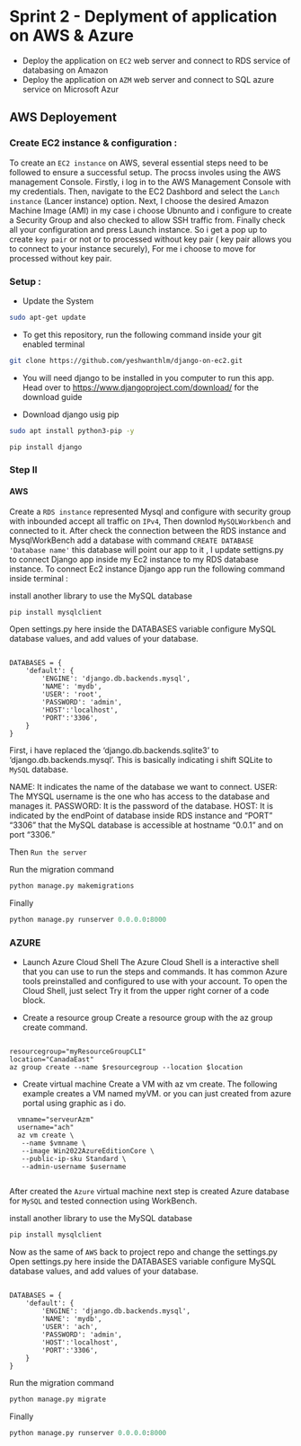 # Sprint 2 - Deplyment of application on AWS & Azure 

* Deploy the application on `EC2` web server and connect to RDS service of databasing on Amazon 
* Deploy the application on `AZM` web server and connect to SQL azure service on Microsoft Azur 


## AWS Deployement 

### Create EC2 instance & configuration : 

To create an `EC2 instance` on AWS, several essential steps need to be followed to ensure a successful setup. 
The procss involes using the AWS management Console. Firstly, i log in to the AWS Management Console with my credentials. Then, navigate to the EC2
Dashbord and select the `Lanch instance` (Lancer instance) option. Next, I choose the desired Amazon Machine Image (AMI) in my case i choose Ubnunto
and i configure to create a Security Group and also checked to allow SSH traffic from. Finally check all your configuration and press Launch instance. So i get a pop up to create `key pair` or not or to processed without key pair ( key pair allows you to connect to your instance securely), For me i choose to move for processed without key pair.

### Setup :

* Update the System

``` bash
sudo apt-get update

```

   
* To get this repository, run the following command inside your git enabled terminal

 ``` bash
git clone https://github.com/yeshwanthlm/django-on-ec2.git

```  

* You will need django to be installed in you computer to run this app. Head over to https://www.djangoproject.com/download/ for the download guide

* Download django usig pip


 ``` bash
sudo apt install python3-pip -y
```
 ``` bash
pip install django
```


### Step II

#### AWS

Create a `RDS instance` represented Mysql and configure with security group with inbounded accept all traffic on `IPv4`, Then downlod `MySQLWorkbench` and connected to it.
After check the connection between the RDS instance and MysqlWorkBench add a database with command `CREATE DATABASE 'Database name'` this database will point our app to it , I update settigns.py to connect Django app inside my Ec2 instance to my RDS database instance.
To connect Ec2 instance Django app run the following command inside terminal : 

install another library to use the MySQL database

``` bash
pip install mysqlclient
```
Open settings.py here inside the DATABASES variable configure MySQL database values, and add values of your database.

``` pyhton

DATABASES = {
    'default': {
        'ENGINE': 'django.db.backends.mysql',
        'NAME': 'mydb',
        'USER': 'root',
        'PASSWORD': 'admin',
        'HOST':'localhost',
        'PORT':'3306',
    }
}
```

First, i have replaced the ‘django.db.backends.sqlite3’ to ‘django.db.backends.mysql’. This is basically indicating i shift SQLite to `MySQL` database.

NAME: It indicates the name of the database we want to connect.
USER: The MYSQL username is the one who has access to the database and manages it.
PASSWORD: It is the password of the database. 
HOST: It is indicated by the endPoint of database inside RDS instance and “PORT” “3306” that the MySQL database is accessible at hostname “0.0.1” and on port “3306.”


Then `Run the server`

Run the migration command

``` python
python manage.py makemigrations

```

Finally

``` python
python manage.py runserver 0.0.0.0:8000

```


### AZURE


* Launch Azure Cloud Shell
   The Azure Cloud Shell is a interactive shell that you can use to run the steps and commands. It has common Azure tools preinstalled and configured to use    with your account.
   To open the Cloud Shell, just select Try it from the upper right corner of a code block.

* Create a resource group
  Create a resource group with the az group create command.

 ``` shell

resourcegroup="myResourceGroupCLI"
location="CanadaEast"
az group create --name $resourcegroup --location $location

```

* Create virtual machine
  Create a VM with az vm create. The following example creates a VM named myVM.
  or you can just created from azure portal using graphic as i do.

 ``` shell
   vmname="serveurAzm"
   username="ach"
   az vm create \
    --name $vmname \
    --image Win2022AzureEditionCore \
    --public-ip-sku Standard \
    --admin-username $username
   
  ````

After created the `Azure` virtual machine next step is created Azure database for `MySQL` and tested connection using WorkBench.

install another library to use the MySQL database

``` bash
pip install mysqlclient
```

Now as the same of `AWS` back to project repo and change the settings.py
Open settings.py here inside the DATABASES variable configure MySQL database values, and add values of your database.

``` pyhton

DATABASES = {
    'default': {
        'ENGINE': 'django.db.backends.mysql',
        'NAME': 'mydb',
        'USER': 'ach',
        'PASSWORD': 'admin',
        'HOST':'localhost',
        'PORT':'3306',
    }
}
```


Run the migration command

``` python
python manage.py migrate

```

Finally

``` python
python manage.py runserver 0.0.0.0:8000

```



















